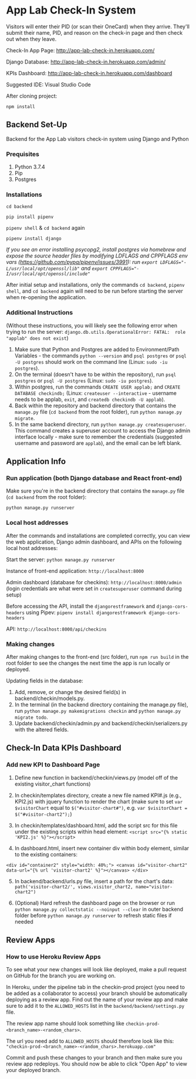 # App Lab Check-In System

Visitors will enter their PID (or scan their OneCard) when they arrive. 
They'll submit their name, PID, and reason on the check-in page and then check out when they leave. 

Check-In App Page: http://app-lab-check-in.herokuapp.com/

Django Database: http://app-lab-check-in.herokuapp.com/admin/

KPIs Dashboard: http://app-lab-check-in.herokuapp.com/dashboard

Suggested IDE: Visual Studio Code

After cloning project:

`npm install`

## Backend Set-Up

Backend for the App Lab visitors check-in system using Django and Python

### Prequisites
1. Python 3.7.4
2. Pip
3. Postgres

### Installations

`cd backend`

`pip install pipenv`

`pipenv shell` & `cd backend` again

`pipenv install django`

 *If you see an error installing psycopg2, install postgres via homebrew and expose the source header files by modifying LDFLAGS and CPPFLAGS env vars (https://github.com/pypa/pipenv/issues/3991): run `export LDFLAGS="-L/usr/local/opt/openssl/lib"` and `export CPPFLAGS="-I/usr/local/opt/openssl/include"`*
 
After initial setup and installations, only the commands `cd backend`, `pipenv shell`, and `cd backend` again will need to be run before starting the server when re-opening the application. 

### Additional Instructions

(Without these instructions, you will likely see the following error when trying to run the server: `django.db.utils.OperationalError: FATAL:  role "applab" does not exist`)

1. Make sure that Python and Postgres are added to Environment/Path Variables - the commands `python --version` and `psql postgres` or `psql -U postgres` should work on the command line (Linux: `sudo -iu postgres`). 
2. On the terminal (doesn't have to be within the repository), run `psql postgres` or `psql -U postgres` (Linux: `sudo -iu postgres`). 
3. Within postgres, run the commands `CREATE USER applab;` and `CREATE DATABASE checkindb;` (Linux: `createuser --interactive` - username needs to be applab, `exit`, and `createdb checkindb -U applab`).
4. Back within the repository and backend directory that contains the `manage.py` file (`cd backend` from the root folder), run `python manage.py migrate`.
5. In the same backend directory, run `python manage.py createsuperuser`. This command creates a superuser account to access the Django admin interface locally - make sure to remember the credentials (suggested username and password are `applab`), and the email can be left blank. 

## Application Info

### Run application (both Django database and React front-end)

Make sure you're in the backend directory that contains the `manage.py` file (`cd backend` from the root folder):

`python manage.py runserver`

### Local host addresses

After the commands and installations are completed correctly, you can view the web application, Django admin dashboard, and APIs on the following local host addresses:

Start the server: `python manage.py runserver`

Instance of front-end application: `http://localhost:8000`

Admin dashboard (database for checkins): `http://localhost:8000/admin` (login credentials are what were set in `createsuperuser` command during setup)

Before accessing the API, install the `djangorestframework` and `django-cors-headers` using Pipev:
`pipenv install djangorestframework django-cors-headers`

API: `http://localhost:8000/api/checkins`

### Making changes

After making changes to the front-end (src folder), run `npm run build` in the root folder to see the changes the next time the app is run locally or deployed. 

Updating fields in the database:

1. Add, remove, or change the desired field(s) in backend/checkin/models.py.
2. In the terminal (in the backend directory containing the manage.py file), run `python manage.py makemigrations checkin` and `python manage.py migrate todo`.
3. Update backend/checkin/admin.py and backend/checkin/serializers.py with the altered fields. 

## Check-In Data KPIs Dashboard

 ### Add new KPI to Dashboard Page

1) Define new function in backend/checkin/views.py (model off of the existing visitor_chart functions)

2) In checkin/templates directory, create a new file named KPI#.js (e.g., KPI2.js) with jquery function to render the chart (make sure to set `var $visitorChart` equal to `$("#visitor-chart#")`, e.g. `var $visitorChart = $("#visitor-chart2");`)

3) In checkin/templates/dashboard.html, add the script src for this file under the existing scripts within head element: `<script src="{% static 'KPI2.js' %}"></script>`

4) In dashboard.html, insert new container div within body element, similar to the existing containers: 

`<div id="container2" style="width: 40%;"> <canvas id="visitor-chart2" data-url="{% url 'visitor-chart2' %}"></canvas> </div>`

5) In backend/backend/urls.py file, insert a path for the chart's data: `path('visitor-chart2/', views.visitor_chart2, name="visitor-chart2")`

6) (Optional) Hard refresh the dashboard page on the browser or run `python manage.py collectstatic --noinput --clear` in outer backend folder before `python manage.py runserver` to refresh static files if needed 

## Review Apps

 ### How to use Heroku Review Apps

 To see what your new changes will look like deployed, make a pull request on GitHub for the branch you are working on.

 In Heroku, under the pipeline tab in the checkin-prod project (you need to be added as a collaborator to access) your branch should be automatically deploying as a review app. Find out the name of your review app and make sure to add it to the `ALLOWED_HOSTS` list in the `backend/backend/settings.py` file.

 The review app name should look something like `checkin-prod-<branch_name>-<random_chars>`. 

 The url you need add to `ALLOWED_HOSTS` should therefore look like this: `"checkin-prod-<branch_name>-<random_chars>.herokuapp.com"`

 Commit and push these changes to your branch and then make sure you review app redeploys. You should now be able to click "Open App" to view your deployed branch.
